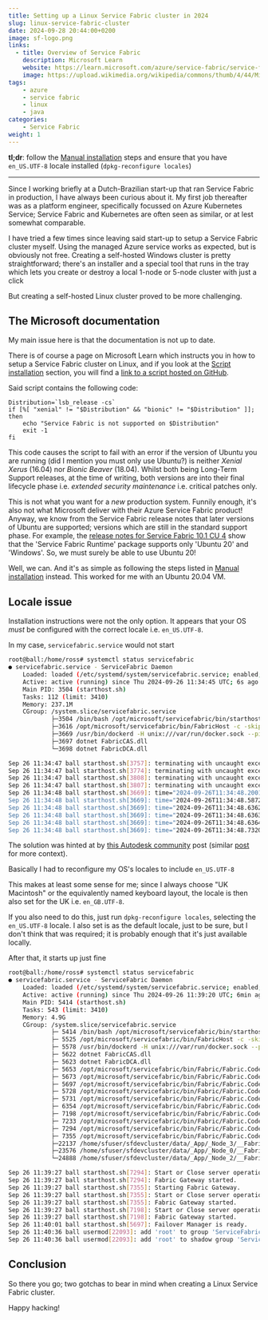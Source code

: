 ```yaml
---
title: Setting up a Linux Service Fabric cluster in 2024
slug: linux-service-fabric-cluster
date: 2024-09-28 20:44:00+0200
image: sf-logo.png
links:
  - title: Overview of Service Fabric
    description: Microsoft Learn
    website: https://learn.microsoft.com/azure/service-fabric/service-fabric-overview
    image: https://upload.wikimedia.org/wikipedia/commons/thumb/4/44/Microsoft_logo.svg/240px-Microsoft_logo.svg.png
tags:
    - azure
    - service fabric
    - linux
    - java
categories:
    - Service Fabric
weight: 1
---
```


**tl;dr**: follow the [Manual installation](https://learn.microsoft.com/en-us/azure/service-fabric/service-fabric-get-started-linux?tabs=sdksetupubuntu%2Clocalclusteroneboxcontainer#manual-installation) steps and ensure that you have `en_US.UTF-8` locale installed (`dpkg-reconfigure locales`)

---

Since I working briefly at a Dutch-Brazilian start-up that ran Service Fabric in production, I have always been curious about it. My first job thereafter was as a platform engineer, specifically focussed on Azure Kubernetes Service; Service Fabric and Kubernetes are often seen as similar, or at lest somewhat comparable.

I have tried a few times since leaving said start-up to setup a Service Fabric cluster myself. Using the managed Azure service works as expected, but is obviously not free. Creating a self-hosted Windows cluster is pretty straightforward; there's an installer and a special tool that runs in the tray which lets you create or destroy a local 1-node or 5-node cluster with just a click

But creating a self-hosted Linux cluster proved to be more challenging.

## The Microsoft documentation

My main issue here is that the documentation is not up to date.

There is of course a page on Microsoft Learn which instructs you in how to setup a Service Fabric cluster on Linux, and if you look at the [Script installation](https://learn.microsoft.com/en-us/azure/service-fabric/service-fabric-get-started-linux?tabs=sdksetupubuntu%2Clocalclusteroneboxcontainer#script-installation) section, you will find a [link to a script hosted on GitHub](https://raw.githubusercontent.com/Azure/service-fabric-scripts-and-templates/master/scripts/SetupServiceFabric/SetupServiceFabric.sh).

Said script contains the following code:

```
Distribution=`lsb_release -cs`
if [%[ "xenial" != "$Distribution" && "bionic" != "$Distribution" ]]; then
    echo "Service Fabric is not supported on $Distribution"
    exit -1
fi
```

This code causes the script to fail with an error if the version of Ubuntu you are running (did I mention you must only use Ubuntu?) is neither _Xenial Xerus_ (16.04) nor _Bionic Beaver_ (18.04). Whilst both being Long-Term Support releases, at the time of writing, both versions are into their final lifecycle phase i.e. _extended security maintenance_ i.e. critical patches only.

This is not what you want for a _new_ production system. Funnily enough, it's also not what Microsoft deliver with their Azure Service Fabric product! Anyway, we know from the Service Fabric release notes that later versions of Ubuntu are supported; versions which are still in the standard support phase. For example, the [release notes for Service Fabric 10.1 CU 4](https://github.com/microsoft/service-fabric/blob/master/release_notes/Service_Fabric_ReleaseNotes_101CU4.md) show that the 'Service Fabric Runtime' package supports only 'Ubuntu 20' and 'Windows'. So, we must surely be able to use Ubuntu 20!

Well, we can. And it's as simple as following the steps listed in [Manual installation](https://learn.microsoft.com/en-us/azure/service-fabric/service-fabric-get-started-linux?tabs=sdksetupubuntu%2Clocalclusteroneboxcontainer#manual-installation) instead. This worked for me with an Ubuntu 20.04 VM.

## Locale issue

Installation instructions were not the only option. It appears that your OS _must_ be configured with the correct locale i.e. `en_US.UTF-8`.

In my case, `servicefabric.service` would not start

```bash
root@ball:/home/ross# systemctl status servicefabric
● servicefabric.service - ServiceFabric Daemon
	Loaded: loaded (/etc/systemd/system/servicefabric.service; enabled; vendor preset: enabled)
	Active: active (running) since Thu 2024-09-26 11:34:45 UTC; 6s ago
	Main PID: 3504 (starthost.sh)
	Tasks: 112 (limit: 3410)
	Memory: 237.1M
	CGroup: /system.slice/servicefabric.service
			├─3504 /bin/bash /opt/microsoft/servicefabric/bin/starthost.sh
			├─3616 /opt/microsoft/servicefabric/bin/FabricHost -c -skipfabricsetup
			├─3669 /usr/bin/dockerd -H unix:///var/run/docker.sock --pidfile /home/sfuser/sfdevcluster/data/_sf_docker_pid/133718240874061580_sfdocker.pid
			├─3697 dotnet FabricCAS.dll
			└─3698 dotnet FabricDCA.dll

Sep 26 11:34:47 ball starthost.sh[3757]: terminating with uncaught exception of type std::runtime_error: collate_byname<char>::collate_byname failed to construct for en_US.UTF-8
Sep 26 11:34:47 ball starthost.sh[3774]: terminating with uncaught exception of type std::runtime_error: collate_byname<char>::collate_byname failed to construct for en_US.UTF-8
Sep 26 11:34:47 ball starthost.sh[3808]: terminating with uncaught exception of type std::runtime_error: collate_byname<char>::collate_byname failed to construct for en_US.UTF-8
Sep 26 11:34:47 ball starthost.sh[3807]: terminating with uncaught exception of type std::runtime_error: collate_byname<char>::collate_byname failed to construct for en_US.UTF-8
Sep 26 11:34:48 ball starthost.sh[3669]: time="2024-09-26T11:34:48.200147262Z" level=info msg="Default bridge (docker0) is assigned with an IP address 172.17.0.0/16. Daemon option --bip can be used to set a p>
Sep 26 11:34:48 ball starthost.sh[3669]: time="2024-09-26T11:34:48.587288757Z" level=info msg="Loading containers: done."
Sep 26 11:34:48 ball starthost.sh[3669]: time="2024-09-26T11:34:48.636215542Z" level=warning msg="WARNING: No swap limit support"
Sep 26 11:34:48 ball starthost.sh[3669]: time="2024-09-26T11:34:48.636374541Z" level=info msg="Docker daemon" commit=662f78c0b1bb5114172427cfcb40491d73159be2 containerd-snapshotter=false storage-driver=overla>
Sep 26 11:34:48 ball starthost.sh[3669]: time="2024-09-26T11:34:48.636459341Z" level=info msg="Daemon has completed initialization"
Sep 26 11:34:48 ball starthost.sh[3669]: time="2024-09-26T11:34:48.732063320Z" level=info msg="API listen on /var/run/docker.sock"
```

The solution was hinted at by [this Autodesk community](https://forums.autodesk.com/t5/eagle-forum/eagle-9-2-error-when-running-on-debian-buster-linux-x64/m-p/8357440/highlight/true#M17666) post (similar [post](https://gitlab.com/pdfgrep/pdfgrep/-/issues/32) for more context).

Basically I had to reconfigure my OS's locales to include `en_US.UTF-8`

This makes at least some sense for me; since I always choose "UK Macintosh" or the equivalently named keyboard layout, the locale is then also set for the UK i.e. `en_GB.UTF-8`.

If you also need to do this, just run `dpkg-reconfigure locales`, selecting the `en_US.UTF-8` locale. I also set is as the default locale, just to be sure, but I don't think that was required; it is probably enough that it's just available locally.

After that, it starts up just fine

```bash
root@ball:/home/ross# systemctl status servicefabric
● servicefabric.service - ServiceFabric Daemon
	Loaded: loaded (/etc/systemd/system/servicefabric.service; enabled; vendor preset: enabled)
	Active: active (running) since Thu 2024-09-26 11:39:20 UTC; 6min ago
	Main PID: 5414 (starthost.sh)
	Tasks: 543 (limit: 3410)
	Memory: 4.9G
	CGroup: /system.slice/servicefabric.service
			├─ 5414 /bin/bash /opt/microsoft/servicefabric/bin/starthost.sh
			├─ 5525 /opt/microsoft/servicefabric/bin/FabricHost -c -skipfabricsetup
			├─ 5578 /usr/bin/dockerd -H unix:///var/run/docker.sock --pidfile /home/sfuser/sfdevcluster/data/_sf_docker_pid/133718243624413540_sfdocker.pid
			├─ 5622 dotnet FabricCAS.dll
			├─ 5623 dotnet FabricDCA.dll
			├─ 5653 /opt/microsoft/servicefabric/bin/Fabric/Fabric.Code/Fabric
			├─ 5673 /opt/microsoft/servicefabric/bin/Fabric/Fabric.Code/Fabric
			├─ 5697 /opt/microsoft/servicefabric/bin/Fabric/Fabric.Code/Fabric
			├─ 5728 /opt/microsoft/servicefabric/bin/Fabric/Fabric.Code/Fabric
			├─ 5731 /opt/microsoft/servicefabric/bin/Fabric/Fabric.Code/Fabric
			├─ 6354 /opt/microsoft/servicefabric/bin/Fabric/Fabric.Code/FabricGateway.exe localhost:35653
			├─ 7198 /opt/microsoft/servicefabric/bin/Fabric/Fabric.Code/FabricGateway.exe localhost:41695
			├─ 7233 /opt/microsoft/servicefabric/bin/Fabric/Fabric.Code/FabricGateway.exe localhost:38963
			├─ 7294 /opt/microsoft/servicefabric/bin/Fabric/Fabric.Code/FabricGateway.exe localhost:45225
			├─ 7355 /opt/microsoft/servicefabric/bin/Fabric/Fabric.Code/FabricGateway.exe localhost:43547
			├─22137 /home/sfuser/sfdevcluster/data/_App/_Node_3/__FabricSystem_App4294967295/FileStoreService.Code.Current/FileStoreService.exe
			├─23576 /home/sfuser/sfdevcluster/data/_App/_Node_0/__FabricSystem_App4294967295/FileStoreService.Code.Current/FileStoreService.exe
			└─24888 /home/sfuser/sfdevcluster/data/_App/_Node_2/__FabricSystem_App4294967295/FileStoreService.Code.Current/FileStoreService.exe

Sep 26 11:39:27 ball starthost.sh[7294]: Start or Close server operation succeeded!
Sep 26 11:39:27 ball starthost.sh[7294]: Fabric Gateway started.
Sep 26 11:39:27 ball starthost.sh[7355]: Starting Fabric Gateway.
Sep 26 11:39:27 ball starthost.sh[7355]: Start or Close server operation succeeded!
Sep 26 11:39:27 ball starthost.sh[7355]: Fabric Gateway started.
Sep 26 11:39:27 ball starthost.sh[7198]: Start or Close server operation succeeded!
Sep 26 11:39:27 ball starthost.sh[7198]: Fabric Gateway started.
Sep 26 11:40:01 ball starthost.sh[5697]: Failover Manager is ready.
Sep 26 11:40:36 ball usermod[22093]: add 'root' to group 'ServiceFabricAllowedUsers'
Sep 26 11:40:36 ball usermod[22093]: add 'root' to shadow group 'ServiceFabricAllowedUsers'
```

## Conclusion

So there you go; two gotchas to bear in mind when creating a Linux Service Fabric cluster.

Happy hacking!
